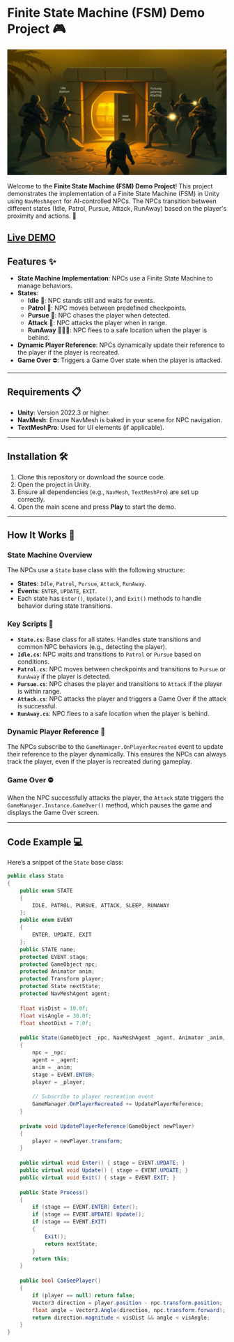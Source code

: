 # Finite State Machine (FSM) Demo Project 🎮
 ![Cover](coverfinite.jpg)
 
Welcome to the **Finite State Machine (FSM) Demo Project**! This project demonstrates the implementation of a Finite State Machine (FSM) in Unity using `NavMeshAgent` for AI-controlled NPCs. The NPCs transition between different states (Idle, Patrol, Pursue, Attack, RunAway) based on the player's proximity and actions. 🚀

[Live DEMO](https://play.unity.com/en/games/4c7cb585-2bee-4d34-8cd3-f988d4963bec/finite-state-machine-demo) 
---

## Features ✨
- **State Machine Implementation**: NPCs use a Finite State Machine to manage behaviors.
- **States**:
  - **Idle** 🛑: NPC stands still and waits for events.
  - **Patrol** 🚶: NPC moves between predefined checkpoints.
  - **Pursue** 🏃: NPC chases the player when detected.
  - **Attack** 🔫: NPC attacks the player when in range.
  - **RunAway** 🏃‍♂️💨: NPC flees to a safe location when the player is behind.
- **Dynamic Player Reference**: NPCs dynamically update their reference to the player if the player is recreated.
- **Game Over** ⛔: Triggers a Game Over state when the player is attacked.

---

## Requirements 📋
- **Unity**: Version 2022.3 or higher.
- **NavMesh**: Ensure NavMesh is baked in your scene for NPC navigation.
- **TextMeshPro**: Used for UI elements (if applicable).

---

## Installation 🛠️
1. Clone this repository or download the source code.
2. Open the project in Unity.
3. Ensure all dependencies (e.g., `NavMesh`, `TextMeshPro`) are set up correctly.
4. Open the main scene and press **Play** to start the demo.

---

## How It Works 🧠

### State Machine Overview
The NPCs use a `State` base class with the following structure:
- **States**: `Idle`, `Patrol`, `Pursue`, `Attack`, `RunAway`.
- **Events**: `ENTER`, `UPDATE`, `EXIT`.
- Each state has `Enter()`, `Update()`, and `Exit()` methods to handle behavior during state transitions.

### Key Scripts 📜
- **`State.cs`**: Base class for all states. Handles state transitions and common NPC behaviors (e.g., detecting the player).
- **`Idle.cs`**: NPC waits and transitions to `Patrol` or `Pursue` based on conditions.
- **`Patrol.cs`**: NPC moves between checkpoints and transitions to `Pursue` or `RunAway` if the player is detected.
- **`Pursue.cs`**: NPC chases the player and transitions to `Attack` if the player is within range.
- **`Attack.cs`**: NPC attacks the player and triggers a Game Over if the attack is successful.
- **`RunAway.cs`**: NPC flees to a safe location when the player is behind.

### Dynamic Player Reference 🔄
The NPCs subscribe to the `GameManager.OnPlayerRecreated` event to update their reference to the player dynamically. This ensures the NPCs can always track the player, even if the player is recreated during gameplay.

### Game Over ⛔
When the NPC successfully attacks the player, the `Attack` state triggers the `GameManager.Instance.GameOver()` method, which pauses the game and displays the Game Over screen.

---

## Code Example 💻
Here’s a snippet of the `State` base class:

```csharp
public class State
{
    public enum STATE
    {
        IDLE, PATROL, PURSUE, ATTACK, SLEEP, RUNAWAY
    };
    public enum EVENT
    {
        ENTER, UPDATE, EXIT
    };
    public STATE name;
    protected EVENT stage;
    protected GameObject npc;
    protected Animator anim;
    protected Transform player;
    protected State nextState;
    protected NavMeshAgent agent;

    float visDist = 10.0f;
    float visAngle = 30.0f;
    float shootDist = 7.0f;

    public State(GameObject _npc, NavMeshAgent _agent, Animator _anim, Transform _player)
    {
        npc = _npc;
        agent = _agent;
        anim = _anim;
        stage = EVENT.ENTER;
        player = _player;

        // Subscribe to player recreation event
        GameManager.OnPlayerRecreated += UpdatePlayerReference;
    }

    private void UpdatePlayerReference(GameObject newPlayer)
    {
        player = newPlayer.transform;
    }

    public virtual void Enter() { stage = EVENT.UPDATE; }
    public virtual void Update() { stage = EVENT.UPDATE; }
    public virtual void Exit() { stage = EVENT.EXIT; }

    public State Process()
    {
        if (stage == EVENT.ENTER) Enter();
        if (stage == EVENT.UPDATE) Update();
        if (stage == EVENT.EXIT)
        {
            Exit();
            return nextState;
        }
        return this;
    }

    public bool CanSeePlayer()
    {
        if (player == null) return false;
        Vector3 direction = player.position - npc.transform.position;
        float angle = Vector3.Angle(direction, npc.transform.forward);
        return direction.magnitude < visDist && angle < visAngle;
    }
}
